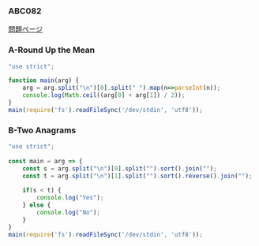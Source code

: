 ### ABC082
[問題ページ](https://atcoder.jp/contests/abc082/tasks)

### A-Round Up the Mean
```JavaScript
"use strict";

function main(arg) {
    arg = arg.split("\n")[0].split(" ").map(n=>parseInt(n));
    console.log(Math.ceil((arg[0] + arg[1]) / 2));
}
main(require('fs').readFileSync('/dev/stdin', 'utf8'));

```

### B-Two Anagrams
```JavaScript
"use strict";
    
const main = arg => {
    const s = arg.split("\n")[0].split("").sort().join("");
    const t = arg.split("\n")[1].split("").sort().reverse().join("");
    
    if(s < t) {
        console.log("Yes");   
    } else {
        console.log("No");
    }
}
main(require('fs').readFileSync('/dev/stdin', 'utf8'));

```